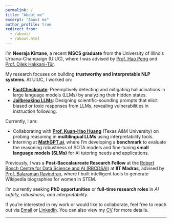 ```yaml
---
permalink: /
title: "About me"
excerpt: "About me"
author_profile: true
redirect_from: 
  - /about/
  - /about.html
---
```


I’m **Neeraja Kirtane**, a recent **MSCS graduate** from the University of Illinois Urbana-Champaign (UIUC), where I was advised by [Prof. Hao Peng](https://haopeng-nlp.github.io/) and [Prof. Dilek Hakkani-Tür](https://siebelschool.illinois.edu/about/people/all-faculty/dilek).

My research focuses on building **trustworthy and interpretable NLP systems**. At UIUC, I worked on:

- **[FactCheckmate](https://arxiv.org/pdf/2410.02899)**: Preemptively detecting and mitigating hallucinations in large language models (LLMs) by analyzing their hidden states.
- **[Jailbreaking LLMs](https://arxiv.org/pdf/2501.14073)**: Designing scientific-sounding prompts that elicit biased or toxic responses from LLMs, revealing vulnerabilities in instruction following.

Currently, I am:
- Collaborating with **[Prof. Kuan-Hao Huang](https://khhuang.me/)** (Texas A&M University) on probing reasoning in **multilingual LLMs** using interpretability tools.
- Interning at **[MathGPT.ai](https://mathgpt.ai)**, where I’m developing a **benchmark** to evaluate the reasoning robustness of SOTA models and fine-tuning **small language models (SLMs)** for AI tutoring needs and applications.

Previously, I was a **Post-Baccalaureate Research Fellow** at the [Robert Bosch Centre for Data Science and AI (RBCDSAI)](https://rbcdsai.iitm.ac.in/) at **IIT Madras**, advised by [Prof. Balaraman Ravindran](http://www.cse.iitm.ac.in/~ravi/), where I built intelligent tools to generate Wikipedia biographies for women in STEM.

I’m currently seeking **PhD opportunities** or **full-time research roles** in _AI safety, robustness, and interpretability_.

If you’re interested in my work or would like to collaborate, feel free to reach out via [Email](mailto:kirtane3@illinois.edu) or [LinkedIn](https://www.linkedin.com/in/neeraja-kirtane-16353b2a/). You can also view my [CV](neeraja1504/neeraja1504.github.io/files/NeerajaKiranKirtane_CV_Oct_2025.pdf) for more details.

<!-- I’m Neeraja Kirtane, a second-year Master’s student in Computer Science at the University of Illinois Urbana-Champaign (UIUC), advised by [Prof. Hao Peng](https://haopeng-nlp.github.io/) and [Prof. Dilek Hakkani-Tür](https://siebelschool.illinois.edu/about/people/all-faculty/dilek).

My research focuses on making natural language processing (NLP) models more trustworthy and interpretable. Recently, I worked on preemptively detecting and mitigating hallucinations in large language models (LLMs) by analyzing their hidden states [paper link](https://arxiv.org/pdf/2410.02899). I am also exploring methods for jailbreaking LLMs to generate harmful content and developing strategies to counteract such vulnerabilities [paper link](https://arxiv.org/pdf/2501.14073).

Prior to UIUC, I was a Post-Baccalaureate Research Fellow at the Robert Bosch Centre for Data Science and AI [(RBCDSAI)](https://rbcdsai.iitm.ac.in/) at IIT Madras, where I was advised by [Prof. Balaraman Ravindran](https://dsai.iitm.ac.in/~ravi/) There, I developed automated machine learning tools to generate Wikipedia biographies for notable women in STEM.

I am currently seeking full-time opportunities in the areas of AI safety, robustness, and trustworthy machine learning.

If you are interested in my work or would like to collaborate, feel free to reach out via via [Email](kirtane.neeraja@gmail.com) or [LinkedIn](https://www.linkedin.com/in/neeraja-kirtane-16353b2a/). You can also view my [CV](https://neeraja1504.github.io/files/NeerajaKiranKirtane_CV_2025_Jan.pdf) for more details. -->


<!-- I am Neeraja Kirtane. I am a second-year [MSCS](https://cs.illinois.edu/academics/graduate/ms-program) student at the University of Illinois Urbana Champaign. I am currently advised by [Prof. Hao Peng](https://haopeng-nlp.github.io/) and closely collaborating with [Prof. Dilek Hakkani-Tür](https://siebelschool.illinois.edu/about/people/all-faculty/dilek). My current research interests lie in making NLP models trustworthy and interpretable. Recently I worked on preemptively detecting and mitigating hallucinations in LLMs by analysing the hidden states of the model [(link)](https://arxiv.org/pdf/2410.02899). I am also working on jailbreaking LLMs to produce harmful content [(link)](https://arxiv.org/pdf/2501.14073).
<br>

Previously, I was a Post Baccalaureate fellow at the Robert Bosch Centre for Data Science and AI [RBCDSAI](https://rbcdsai.iitm.ac.in/), IITM Chennai. I was advised by [Prof. Balaraman Ravindran](https://dsai.iitm.ac.in/~ravi/) and worked on building automated ML tools to generate wikipedia biographies for notable women in STEM. I completed my undergraduate studies in Computer Science and Engineering from Manipal Institute of Technology in Manipal, Karnataka, India.
<br>

<!-- I worked with Prof. Balaraman Ravindran and Dr Rajashree Baskaran on the project [Hidden Voices](https://hidden-voices.github.io/). This is an open-source project with the initial goal of building intelligent tools to aid in adding 10,000 women's biography drafts to Wikipedia. It aims to make a positive impact on gender representation among digital sources and to reduce the gender data gap. Previously in my undergraduate studies, I have worked on finding out occupational stereotypes and mitigating the gender bias in Hindi and Marathi language models. -->


<!-- If you like my work or want to collaborate with me, you can get in touch with me via [Email](kirtane.neeraja@gmail.com) or [LinkedIn](https://www.linkedin.com/in/neeraja-kirtane-16353b2a/). Check out my work in my [CV](https://neeraja1504.github.io/files/NeerajaKiranKirtane_CV_2025_Jan.pdf)
<br>

I am looking for job opportunities in AI safety applications. If you feel I am a right fit, please contact me. --> 

<!-- I am looking for PhD positions in NLP for Fall 2025. If you feel I am a right fit, please contact me.  -->

<!-- I am Neeraja Kirtane, a final year undergrad student at Manipal Institute of Technology, Manipal. Currently I am interning at the Robert Bosch Centre for Data Science and Artifical Intelligence(RBCDSAI) at IIT Chennai, where I am working on graph DL. I am very passionate about Technology and Maths and love to learn new things. Previously I have worked on finding and mitigating gender bias from text data. I have specifically worked in Hindi and Marathi languages to address this gender bias issue. I strongly believe that technology should not be just restricted to English speakers and should be available to all. Also, these systems should be free from bias of all forms. My research interests lie in NLP and Graph Deep Learning. I am specifically interested in Fairness in NLP as well working on low resource and gendered languages in NLP. I believe in socially aware and ethically responsible AI systems. \
If you like my work or want to collaborate with me, you can get in touch with me via [Email](kirtane.neeraja@gmail.com) or [LinkedIn](https://www.linkedin.com/in/neeraja-kirtane-16353b2a/) --> 

<!-- Hello, I'm am currently a student at [Georgia Institute of Technology](https://www.gatech.edu/) pursuing my [MS in Computer Science](https://www.cc.gatech.edu/degree-programs/master-science-computer-science). I completed my undergraduate studies in Computer and Communication Engineering at [Manipal Institute of Technology](https://manipal.edu/mit.html) in Manipal, Karnataka, India. 
<br>

My research interests are in the field of Computer Vision, Continual Learning, Zero-Shot Learning, Semi/Self-supervised Learning and NLP. Solving deep learning problems using a limited (ideally zero) amount of data is what piques my interest. 
<br>

Prior to this I have worked as a research assistant at the Aritificial Intelligence and Robotics Lab, Indian Institute of Science, Bangalore, India in the field of Continual Zero-Shot Learning. I have also worked as a AI Developer at Project MANAS working on their self-driving car and later as a AI Researcher at Research Society Manipal where I primarily worked in developing AI solutions in low resource scenarios. 
<br>

During my free time I try to stream research paper explanations on my [YouTube channel](https://youtube.com/c/SahilKhose). 
The [Talks section](https://sahilkhose.github.io/talks/) include the explanations presented by me.
The [Feed section](https://sahilkhose.github.io/feed/) **[New]** includes some of the ideas I find interesting across the web. 
<br>

I am always open to research collaborations, so if you want to discuss projects that I have worked on or a potential collaboration, feel free to drop a mail at sahil(dot)khose(at)gatech(dot)edu. Check out my work in my [CV](https://sahilkhose.github.io/files/Sahil_Khose.pdf).  -->


---
<!-- ## Recent Updates
[ 🌟: Important | 💡: Research Paper | 🎬: YouTube Video | 📆: Miscellaneous ]

- 🌟 Aug 22, 2022: I begin my graduate studies at Georgia Tech. Hoping to reach new limits. 

- 💡 Jun 23, 2022: Our paper - [An Efficient Modern Baseline for FloodNet VQA](https://arxiv.org/abs/2205.15025) is accepted in the [New In ML workshop](https://ablacan.github.io/NewInML2022_ICML/) at ICML 2022! [🌟 Update: Best Paper Award!]

- 💡 Apr 5, 2022: Our paper - [Transformer based ensemble for emotion detection](https://arxiv.org/abs/2203.11899) is accepted in the [WASSA workshop](https://wassa-workshop.github.io/) at ACL 2022!

- 🌟 Apr 4, 2022: Admitted to the [MS CS](https://www.cc.gatech.edu/degree-programs/master-science-computer-science) program of [Georgia Tech](https://www.gatech.edu/) for Fall 2022!

- 💡 Mar 22, 2022: Our pre-print - [Transformer based ensemble for emotion detection](https://arxiv.org/abs/2203.11899) is made public on arxiv.

- 🎬 Feb 4, 2022: Released our 18th stream on YouTube, having [Ankita Ghosh](https://ankitaghosh9.github.io/) present to us her amazing paper titled [IS-CAM: Integrated Score-CAM for axiomatic-based explanations](https://www.youtube.com/watch?v=26X-HoPCD1Y).

-  🎬	Jan 30, 2022: Released our 17th stream on YouTube - a amazing paper on [Open World Object Detection](https://www.youtube.com/watch?v=UKX93Yd1o-8).

- 📆 Oct 25, 2021: Adding another [feed blog](https://sahilkhose.github.io/feed/) answering the question - What is the most beautiful idea about Deep Learning?

- 💡	Oct 23, 2021: Our paper - [Semi-Supervised Classification and Segmentation on High Resolution Aerial Images](https://arxiv.org/abs/2105.08655) is accepted in the [Tackling Climate Change with ML workshop](https://www.climatechange.ai/events/neurips2021.html) at NeurIPS 2021! 🌟All 3 papers accepted in various workshops at NeurIPS 2021!🌟

- 💡	Oct 21, 2021: Our paper - [XCI-Sketch: Extraction of Color Information from Images for Generation of Colored Outlines and Sketches](https://arxiv.org/abs/2108.11554) is accepted in the 1. ML for Creativity and Design, 2. Deep Generative Models and Downstream Applications, 3. CtrlGen: Controllable Generative Modeling in Language and Vision, and 4. New in ML workshop at NeurIPS 2021! 

- 💡	Oct 18, 2021: Our paper - [A Studious Approach to Semi-Supervised Learning](https://arxiv.org/abs/2109.08924) is accepted in the [ICBINB workshop](https://i-cant-believe-its-not-better.github.io/neurips2021/) at NeurIPS 2021!

- 📆	Oct 11, 2021: Added a [Feed section](https://sahilkhose.github.io/feed/) to share interesting insights and ideas that I come across. (Go read it!)

-  🎬	Oct 2, 2021: Released our 16th stream on YouTube - a amazing paper on [Zero-Shot Object Detection (BLC)](https://www.youtube.com/watch?v=JP6SjoLDrkc).

- 💡	Sep 18, 2021: Our pre-print - [A Studious Approach to Semi-Supervised Learning](https://arxiv.org/abs/2109.08924) is made public on arxiv.

- 🎬	Sep 12, 2021: Released our 15th stream on YouTube - very recent Google Research paper [FLAN: Finetuned Language Models are Zero-Shot Learners](https://www.youtube.com/watch?v=QDeYaqdjH0w).

- 🎬	Sep 05, 2021: Released our 14th stream on YouTube - a amazing paper on [Self-Distillation](https://www.youtube.com/watch?v=ugvHJbzhod8).

- 📆	Sep 03, 2021: Fruitpunch AI Hyderabad chapter is made public on [LinkedIn](https://www.linkedin.com/feed/update/urn:li:activity:6839531104295235584/). I am leading the team as the AI Expertise Head.

- 📆	Aug 30, 2021: Published my second blog on [Medium](https://sahilkhose.medium.com/zero-shot-learning-the-seen-the-unseen-and-the-unknown-9e69da125df2) explaining a fundamental concept of Zero-Shot Learning.

- 🎬	Aug 29, 2021: Released our 13th stream on YouTube, having Shruti Jain present to us a amazing paper on [Zero-Shot Object Detection](https://www.youtube.com/watch?v=f-UELOTXlB4).


- 💡 Aug 26, 2021: Our pre-print - [XCI-Sketch: Extraction of Color Information from Images for Generation of Colored Outlines and Sketches](https://arxiv.org/abs/2108.11554) is made public on arxiv. -->
